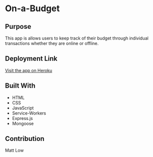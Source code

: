 # On-a-Budget

## Purpose
This app is allows users to keep track of their budget through individual transactions whether they are online or offline.

## Deployment Link
[Visit the app on Heroku](https://budget-app2022.herokuapp.com/)

## Built With
- HTML
- CSS
- JavaScript
- Service-Workers
- Express.js
- Mongoose

## Contribution
Matt Low